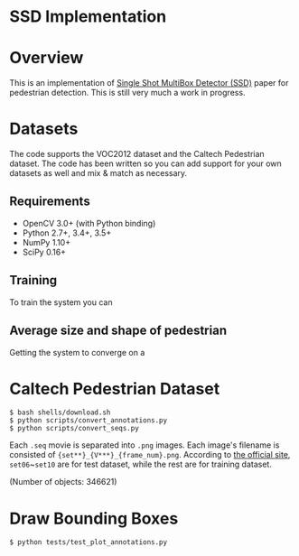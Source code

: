 SSD Implementation 
==============

# Overview

This is an implementation of [Single Shot MultiBox Detector (SSD)]()
paper for pedestrian detection. This is still very much a work in progress. 

# Datasets

The code supports the VOC2012 dataset and the Caltech Pedestrian
dataset. 
The code has been written so you can add  support for your own
datasets as well and mix & match as necessary. 

## Requirements

- OpenCV 3.0+ (with Python binding)
- Python 2.7+, 3.4+, 3.5+
- NumPy 1.10+
- SciPy 0.16+

## Training
To train the system you can


## Average size and shape of pedestrian
Getting the system to converge on a 

# Caltech Pedestrian Dataset

```
$ bash shells/download.sh
$ python scripts/convert_annotations.py
$ python scripts/convert_seqs.py
```

Each `.seq` movie is separated into `.png` images. Each image's filename is consisted of `{set**}_{V***}_{frame_num}.png`. According to [the official site](http://www.vision.caltech.edu/Image_Datasets/CaltechPedestrians/), `set06`~`set10` are for test dataset, while the rest are for training dataset.

(Number of objects: 346621)

# Draw Bounding Boxes

```
$ python tests/test_plot_annotations.py
```
